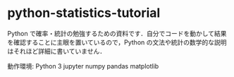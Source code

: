 # python-statistics-tutorial

Python で確率・統計の勉強するための資料です．自分でコードを動かして結果を確認することに主眼を置いているので，Python の文法や統計の数学的な説明はそれほど詳細に書いていません．

動作環境:
Python 3
jupyter
numpy
pandas
matplotlib
